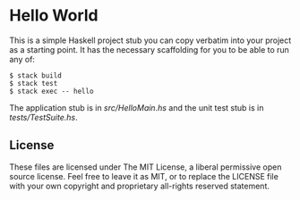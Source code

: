 Hello World
===========

This is a simple Haskell project stub you can copy verbatim into your
project as a starting point. It has the necessary scaffolding for you to be
able to run any of:

```text
$ stack build
$ stack test
$ stack exec -- hello
```

The application stub is in _src/HelloMain.hs_ and the unit test stub is in
_tests/TestSuite.hs_.

License
-------

These files are licensed under The MIT License, a liberal permissive open
source license. Feel free to leave it as MIT, or to replace the LICENSE
file with your own copyright and proprietary all-rights reserved statement.


